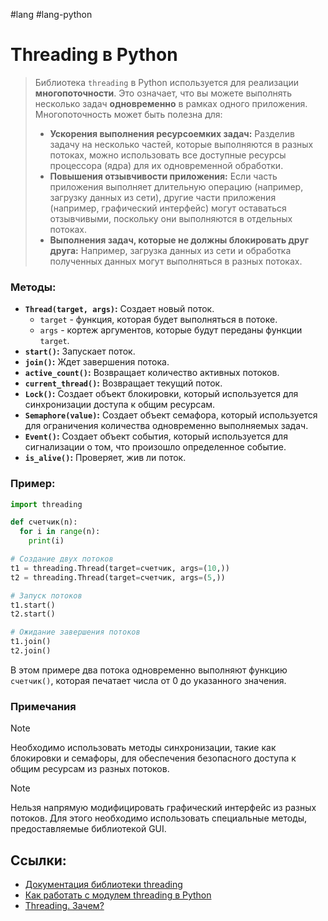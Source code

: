 #lang #lang-python  

# Threading в Python

>Библиотека `threading` в Python используется для реализации **многопоточности**. Это означает, что вы можете выполнять несколько задач **одновременно** в рамках одного приложения.
>Многопоточность может быть полезна для:
>- **Ускорения выполнения ресурсоемких задач:** Разделив задачу на несколько частей, которые выполняются в разных потоках, можно использовать все доступные ресурсы процессора (ядра) для их одновременной обработки.
>- **Повышения отзывчивости приложения:** Если часть приложения выполняет длительную операцию (например, загрузку данных из сети), другие части приложения (например, графический интерфейс) могут оставаться отзывчивыми, поскольку они выполняются в отдельных потоках.
>- **Выполнения задач, которые не должны блокировать друг друга:** Например, загрузка данных из сети и обработка полученных данных могут выполняться в разных потоках.

### Методы:
- **`Thread(target, args)`:** Создает новый поток.
    - `target` - функция, которая будет выполняться в потоке.
    - `args` - кортеж аргументов, которые будут переданы функции `target`.
- **`start()`:** Запускает поток.
- **`join()`:** Ждет завершения потока.
- **`active_count()`:** Возвращает количество активных потоков.
- **`current_thread()`:** Возвращает текущий поток.
- **`Lock()`:** Создает объект блокировки, который используется для синхронизации доступа к общим ресурсам.
- **`Semaphore(value)`:** Создает объект семафора, который используется для ограничения количества одновременно выполняемых задач.
- **`Event()`:** Создает объект события, который используется для сигнализации о том, что произошло определенное событие.
- **`is_alive()`:** Проверяет, жив ли поток.

### Пример:
```python
import threading

def счетчик(n):
  for i in range(n):
    print(i)

# Создание двух потоков
t1 = threading.Thread(target=счетчик, args=(10,))
t2 = threading.Thread(target=счетчик, args=(5,))

# Запуск потоков
t1.start()
t2.start()

# Ожидание завершения потоков
t1.join()
t2.join()
```

В этом примере два потока одновременно выполняют функцию `счетчик()`, которая печатает числа от 0 до указанного значения.

### Примечания
>[!note]
Необходимо использовать методы синхронизации, такие как блокировки и семафоры, для обеспечения безопасного доступа к общим ресурсам из разных потоков.

>[!note]
Нельзя напрямую модифицировать графический интерфейс из разных потоков. Для этого необходимо использовать специальные методы, предоставляемые библиотекой GUI.

## Ссылки:
- [Документация библиотеки threading](https://docs.python.org/3/library/threading.html)
- [Как работать с модулем threading в Python](https://sky.pro/media/kak-rabotat-s-modulem-threading-v-python/)
- [Threading. Зачем?](https://habr.com/ru/articles/671198/)